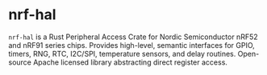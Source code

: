 # nrf-hal

`nrf-hal` is a Rust Peripheral Access Crate for Nordic Semiconductor nRF52 and nRF91 series chips. Provides high-level, semantic interfaces for GPIO, timers, RNG, RTC, I2C/SPI, temperature sensors, and delay routines. Open-source Apache licensed library abstracting direct register access.